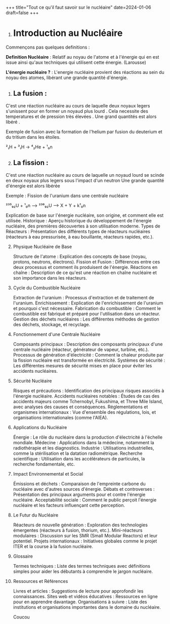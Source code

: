 +++
title="Tout ce qu'il faut savoir sur le nucléaire"
date=2024-01-06
draft=false
+++

1. # Introduction au Nucléaire

Commençons pas quelques definitions :

**Definition Nucléaire** : Relatif au noyau de l'atome et à l'énergie qui en est issue ainsi qu'aux techniques qui utilisent cette énergie. (Larousse)

**L'énergie nucléaire ?** : 
L'energie nucléaire provient des réactions au sein du noyau des atomes, libérant une grande quantité d'énergie.

1. ## La fusion :
C'est une réaction nucléaire au cours de laquelle deux noyaux legers s'unissent pour en former un noyaud plus lourd . Cela necessite des temperatures et de pression très élevées . Une grand quantités est alors libéré . 

Exemple de fusion avec la formation de l'helium par fusion du deuterium et du tritium dans les étoiles. 

²₁H + ³₁H → ⁴₂He + ¹₀n



2. ## La fission : 
C'est une réaction nucléaire au cours de laquelle un noyaud lourd se scinde en deux noyaux plus legers sous l'impact d'un neutron Une grande quantité d'énergie est alors libérée

Exemple : Fission de l'uranium dans une centrale nucléaire 

²³⁵₉₂U + ¹₀n ⟶ ²³⁶₉₂U ⟶ X + Y + k¹₀n



Explication de base sur l'énergie nucléaire, son origine, et comment elle est utilisée.
Historique : Aperçu historique du développement de l'énergie nucléaire, des premières découvertes à son utilisation moderne.
Types de Réacteurs : Présentation des différents types de réacteurs nucléaires (réacteurs à eau pressurisée, à eau bouillante, réacteurs rapides, etc.).

2. Physique Nucléaire de Base

    Structure de l'atome : Explication des concepts de base (noyau, protons, neutrons, électrons).
    Fission et Fusion : Différences entre ces deux processus et comment ils produisent de l'énergie.
    Réactions en chaîne : Description de ce qu'est une réaction en chaîne nucléaire et son importance dans les réacteurs.

3. Cycle du Combustible Nucléaire

    Extraction de l'uranium : Processus d'extraction et de traitement de l'uranium.
    Enrichissement : Explication de l'enrichissement de l'uranium et pourquoi c'est nécessaire.
    Fabrication du combustible : Comment le combustible est fabriqué et préparé pour l'utilisation dans un réacteur.
    Gestion des déchets nucléaires : Les différentes méthodes de gestion des déchets, stockage, et recyclage.

4. Fonctionnement d'une Centrale Nucléaire

    Composants principaux : Description des composants principaux d'une centrale nucléaire (réacteur, générateur de vapeur, turbine, etc.).
    Processus de génération d'électricité : Comment la chaleur produite par la fission nucléaire est transformée en électricité.
    Systèmes de sécurité : Les différentes mesures de sécurité mises en place pour éviter les accidents nucléaires.

5. Sécurité Nucléaire

    Risques et précautions : Identification des principaux risques associés à l'énergie nucléaire.
    Accidents nucléaires notables : Études de cas des accidents majeurs comme Tchernobyl, Fukushima, et Three Mile Island, avec analyses des causes et conséquences.
    Réglementations et organismes internationaux : Vue d'ensemble des régulations, lois, et organisations internationales (comme l'AIEA).

6. Applications du Nucléaire

    Énergie : Le rôle du nucléaire dans la production d'électricité à l'échelle mondiale.
    Médecine : Applications dans la médecine, notamment la radiothérapie et les diagnostics.
    Industrie : Utilisations industrielles, comme la stérilisation et la datation radiométrique.
    Recherche scientifique : Utilisation dans les accélérateurs de particules, la recherche fondamentale, etc.

7. Impact Environnemental et Social

    Émissions et déchets : Comparaison de l'empreinte carbone du nucléaire avec d'autres sources d'énergie.
    Débats et controverses : Présentation des principaux arguments pour et contre l'énergie nucléaire.
    Acceptabilité sociale : Comment le public perçoit l'énergie nucléaire et les facteurs influençant cette perception.

8. Le Futur du Nucléaire

    Réacteurs de nouvelle génération : Exploration des technologies émergentes (réacteurs à fusion, thorium, etc.).
    Mini-réacteurs modulaires : Discussion sur les SMR (Small Modular Reactors) et leur potentiel.
    Projets internationaux : Initiatives globales comme le projet ITER et la course à la fusion nucléaire.

9. Glossaire

    Termes techniques : Liste des termes techniques avec définitions simples pour aider les débutants à comprendre le jargon nucléaire.

10. Ressources et Références

    Livres et articles : Suggestions de lecture pour approfondir les connaissances.
    Sites web et vidéos éducatives : Ressources en ligne pour en apprendre davantage.
    Organisations à suivre : Liste des institutions et organisations importantes dans le domaine du nucléaire.

    Coucou